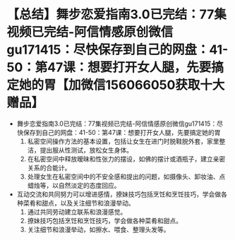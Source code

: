 # 【总结】舞步恋爱指南3.0已完结：77集视频已完结-阿信情感原创微信gu171415：尽快保存到自己的网盘：41-50：第47课：想要打开女人腿，先要搞定她的胃【加微信156066050获取十大赠品】

-   舞步恋爱指南3.0已完结：77集视频已完结-阿信情感原创微信gu171415：尽快保存到自己的网盘：41-50：第47课：想要打开女人腿，先要搞定她的胃
    1.  私密空间操作方法的基本设置，包括让女生在进门时脱鞋脱外套，家里整洁，提出服从性测试，放松女生身体。
    2.  在私密空间中释放暧昧和性张力的摆设，如佛的摆计或酒瓶子，建立亲密关系的合能计。
    3.  处理女生在私密空间中的不安全感和提出的问题，如摄像头、卸妆油、点蜡烛等，以自然淡定的态度回应。
-   互动交流和共同努力可以增进感情，撩妹技巧包括烹饪和烹饪技巧，学会做各种菜肴和甜点，以及关注细节和浪漫举动。
    1.  通过共同劳动建立联系和浪漫感觉。
    2.  撩妹技巧包括烹饪和烹饪技巧，学会做各种菜肴和甜点。
    3.  关注细节和浪漫举动，如擦水、喂食、整理头发等。